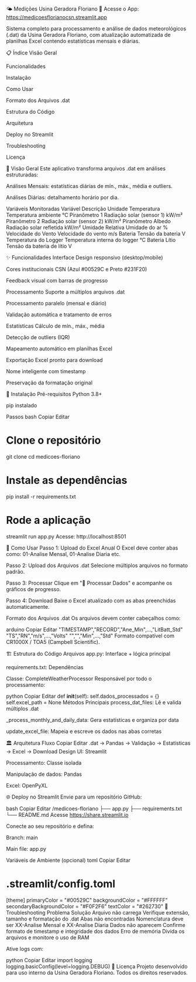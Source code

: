 🌤️ Medições Usina Geradora Floriano
🔗 Acesse o App: https://medicoesflorianocsn.streamlit.app

Sistema completo para processamento e análise de dados meteorológicos (.dat) da Usina Geradora Floriano, com atualização automatizada de planilhas Excel contendo estatísticas mensais e diárias.

📋 Índice
Visão Geral

Funcionalidades

Instalação

Como Usar

Formato dos Arquivos .dat

Estrutura do Código

Arquitetura

Deploy no Streamlit

Troubleshooting

Licença

🎯 Visão Geral
Este aplicativo transforma arquivos .dat em análises estruturadas:

Análises Mensais: estatísticas diárias de mín., máx., média e outliers.

Análises Diárias: detalhamento horário por dia.

Variáveis Monitoradas
Variável	Descrição	Unidade
Temperatura	Temperatura ambiente	°C
Piranômetro 1	Radiação solar (sensor 1)	kW/m²
Piranômetro 2	Radiação solar (sensor 2)	kW/m²
Piranômetro Albedo	Radiação solar refletida	kW/m²
Umidade Relativa	Umidade do ar	%
Velocidade do Vento	Velocidade do vento	m/s
Bateria	Tensão da bateria	V
Temperatura do Logger	Temperatura interna do logger	°C
Bateria Lítio	Tensão da bateria de lítio	V

✨ Funcionalidades
Interface
Design responsivo (desktop/mobile)

Cores institucionais CSN (Azul #00529C e Preto #231F20)

Feedback visual com barras de progresso

Processamento
Suporte a múltiplos arquivos .dat

Processamento paralelo (mensal e diário)

Validação automática e tratamento de erros

Estatísticas
Cálculo de mín., máx., média

Detecção de outliers (IQR)

Mapeamento automático em planilhas Excel

Exportação
Excel pronto para download

Nome inteligente com timestamp

Preservação da formatação original

🚀 Instalação
Pré-requisitos
Python 3.8+

pip instalado

Passos
bash
Copiar
Editar
# Clone o repositório
git clone <url-do-repositorio>
cd medicoes-floriano

# Instale as dependências
pip install -r requirements.txt

# Rode a aplicação
streamlit run app.py
Acesse: http://localhost:8501

📖 Como Usar
Passo 1: Upload do Excel Anual
O Excel deve conter abas como: 01-Analise Mensal, 01-Analise Diaria etc.

Passo 2: Upload dos Arquivos .dat
Selecione múltiplos arquivos no formato padrão.

Passo 3: Processar
Clique em "🚀 Processar Dados" e acompanhe os gráficos de progresso.

Passo 4: Download
Baixe o Excel atualizado com as abas preenchidas automaticamente.

Formato dos Arquivos .dat
Os arquivos devem conter cabeçalhos como:

arduino
Copiar
Editar
"TIMESTAMP","RECORD","Ane_Min",...,"LitBatt_Std"
"TS","RN","m/s",...,"Volts"
"","","Min",...,"Std"
Formato compatível com CR1000X / TOA5 (Campbell Scientific).

🏗️ Estrutura do Código
Arquivos
app.py: Interface + lógica principal

requirements.txt: Dependências

Classe: CompleteWeatherProcessor
Responsável por todo o processamento:

python
Copiar
Editar
def __init__(self):
    self.dados_processados = {}
    self.excel_path = None
Métodos Principais
process_dat_files: Lê e valida múltiplos .dat

_process_monthly_and_daily_data: Gera estatísticas e organiza por data

update_excel_file: Mapeia e escreve os dados nas abas corretas

🏛️ Arquitetura
Fluxo
Copiar
Editar
.dat → Pandas → Validação → Estatísticas → Excel → Download
Design
UI: Streamlit

Processamento: Classe isolada

Manipulação de dados: Pandas

Excel: OpenPyXL

🌐 Deploy no Streamlit
Envie para um repositório GitHub:

bash
Copiar
Editar
/medicoes-floriano
├── app.py
├── requirements.txt
└── README.md
Acesse https://share.streamlit.io

Conecte ao seu repositório e defina:

Branch: main

Main file: app.py

Variáveis de Ambiente (opcional)
toml
Copiar
Editar
# .streamlit/config.toml
[theme]
primaryColor = "#00529C"
backgroundColor = "#FFFFFF"
secondaryBackgroundColor = "#F0F2F6"
textColor = "#262730"
🔧 Troubleshooting
Problema	Solução
Arquivo não carrega	Verifique extensão, tamanho e formatação do .dat
Abas não encontradas	Nomenclatura deve ser XX-Analise Mensal e XX-Analise Diaria
Dados não aparecem	Confirme formato de timestamp e integridade dos dados
Erro de memória	Divida os arquivos e monitore o uso de RAM

Ative logs com:

python
Copiar
Editar
import logging
logging.basicConfig(level=logging.DEBUG)
📄 Licença
Projeto desenvolvido para uso interno da Usina Geradora Floriano.
Todos os direitos reservados.
